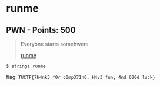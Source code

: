 # runme

## PWN - Points: 500

> Everyone starts somehwere.
>
> [runme](runme)
>

	$ strings runme

flag: `TUCTF{7h4nk5_f0r_c0mp371n6._H4v3_fun,_4nd_600d_luck}`